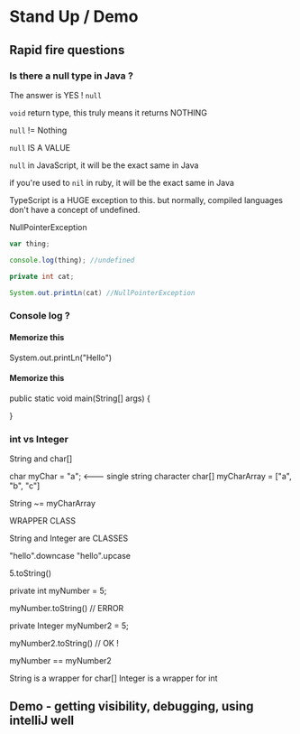 # Stand Up / Demo

## Rapid fire questions 

### Is there a null type in Java ?

The answer is YES ! `null` 

`void` return type, this truly means it returns NOTHING

`null` != Nothing 

`null` IS A VALUE 

`null` in JavaScript, it will be the exact same in Java

if you're used to `nil` in ruby, it will be the exact same in Java

TypeScript is a HUGE exception to this. but normally, compiled languages don't have a concept of undefined. 

NullPointerException 

```javascript
var thing;

console.log(thing); //undefined
```

```java
private int cat;

System.out.printLn(cat) //NullPointerException
```

### Console log ? 

#### Memorize this
System.out.printLn("Hello")


#### Memorize this
public static void main(String[] args) {

}

### int vs Integer 

String and char[]

char myChar = "a"; <--- single string character
char[] myCharArray = ["a", "b", "c"]

String ~= myCharArray

WRAPPER CLASS

String and Integer are CLASSES

"hello".downcase 
"hello".upcase 

5.toString()

private int myNumber = 5;

myNumber.toString() // ERROR 

private Integer myNumber2 = 5;

myNumber2.toString() // OK !

myNumber == myNumber2

String is a wrapper for char[]
Integer is a wrapper for int

## Demo - getting visibility, debugging, using intelliJ well 